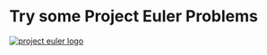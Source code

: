 # Try some Project Euler Problems

[![project euler logo](https://projecteuler.net/themes/logo_default.png)](https://projecteuler.net)

